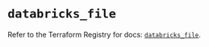 # `databricks_file`

Refer to the Terraform Registry for docs: [`databricks_file`](https://registry.terraform.io/providers/databricks/databricks/1.89.0/docs/resources/file).
